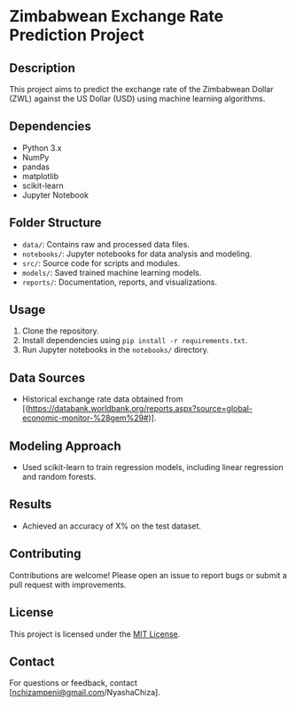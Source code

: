 # Zimbabwean Exchange Rate Prediction Project

## Description
This project aims to predict the exchange rate of the Zimbabwean Dollar (ZWL) against the US Dollar (USD) using machine learning algorithms.

## Dependencies
- Python 3.x
- NumPy
- pandas
- matplotlib
- scikit-learn
- Jupyter Notebook




## Folder Structure
- `data/`: Contains raw and processed data files.
- `notebooks/`: Jupyter notebooks for data analysis and modeling.
- `src/`: Source code for scripts and modules.
- `models/`: Saved trained machine learning models.
- `reports/`: Documentation, reports, and visualizations.

## Usage
1. Clone the repository.
2. Install dependencies using `pip install -r requirements.txt`.
3. Run Jupyter notebooks in the `notebooks/` directory.

## Data Sources
- Historical exchange rate data obtained from [(https://databank.worldbank.org/reports.aspx?source=global-economic-monitor-%28gem%29#)].

## Modeling Approach
- Used scikit-learn to train regression models, including linear regression and random forests.

## Results
- Achieved an accuracy of X% on the test dataset.

## Contributing
Contributions are welcome! Please open an issue to report bugs or submit a pull request with improvements.

## License
This project is licensed under the [MIT License](LICENSE).

## Contact
For questions or feedback, contact [nchizampeni@gmail.com/NyashaChiza].
